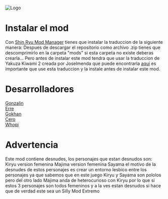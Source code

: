 ![Logo](https://i.imgur.com/V6dHyja.png)                                                                                      
# Instalar el mod
Con [Shin Ryu Mod Manager](https://www.nexusmods.com/site/mods/743) tienes que instalar la traduccion de la siguiente manera:
Despues de descargar el repositorio como archivo .zip tienes que descomprimirlo en la carpeta "mods" si esta carpeta no existe deberas crearla... Pero antes de instalar este mod tendra que usar la traduccion de Yakuza Kiwami 2 creada por Joselmenda que puede encontrarla [aqui](https://www.elotrolado.net/hilo_yakuza-kiwami-2-re-traduccion-al-castellano-enero-2024_2491806) es importante que use esta traduccion y la instale antes de instalar este mod.
# Desarrolladores
[Gonzalin](https://foros.fotech.cl/index.php?/profile/141865-gonzalin/)  
[Erre](https://foros.fotech.cl/index.php?/profile/124738-erre/)  
[Gokhan](https://foros.fotech.cl/index.php?/profile/142770-gokhan/)  
[Cero](https://foros.fotech.cl/index.php?/profile/137683-cero/)  
[Whopi](https://foros.fotech.cl/index.php?/profile/139981-whopi-%F0%9F%90%A7/)
# Advertencia
Este mod contiene desnudes, los personajes que estan desnudos son:
Kiryu version femenina
Majima version femenina
Sayama
el motivo de la desnudes de estos personajes es crear un entorno lesbico entre los personajes ya que sabemos que en este juego Kiryu y Sayama son pololos pero del otro lado Majima anda de heterocurioso con Kiryu por lo que si estos 3 personajes son todos femeninos y a la ves estan desnudos si hace que de verdad este sea un Silly Mod Extremo
